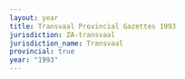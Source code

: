 ```yaml
---
layout: year
title: Transvaal Provincial Gazettes 1993
jurisdiction: ZA-transvaal
jurisdiction_name: Transvaal
provincial: true
year: "1993"
---
```

